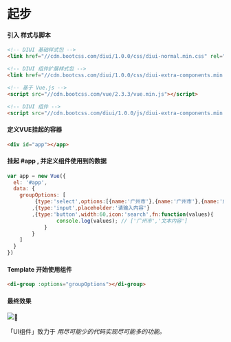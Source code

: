 #  起步
#### 引入 样式与脚本

```html
<!-- DIUI 基础样式包 -->
<link href="//cdn.bootcss.com/diui/1.0.0/css/diui-normal.min.css" rel="stylesheet">

<!-- DIUI 组件扩展样式包 -->
<link href="//cdn.bootcss.com/diui/1.0.0/css/diui-extra-components.min.css" rel="stylesheet">

<!-- 基于 Vue.js -->
<script src="//cdn.bootcss.com/vue/2.3.3/vue.min.js"></script>

<!-- DIUI 组件 -->
<script src="//cdn.bootcss.com/diui/1.0.0/js/diui-extra-components.min.js"></script>
```

#### 定义VUE挂起的容器

```html
<div id="app"></app>
```

#### 挂起 #app , 并定义组件使用到的数据 

```javascript
var app = new Vue({
  el: '#app',
  data: {
    groupOptions: [
		 {type:'select',options:[{name:'广州市'},{name:'广州市'},{name:'广州市'}],width:200}
		,{type:'input',placeholder:'请输入内容'}
		,{type:'button',width:60,icon:'search',fn:function(values){
				console.log(values); // ['广州市','文本内容']
			}
		}
	]
  }
})
```

#### Template 开始使用组件

```html
<di-group :options="groupOptions"></di-group>

```

#### 最终效果

![](/assets/images/da216555.example.png)

「UI组件」致力于 *用尽可能少的代码实现尽可能多的功能。*


